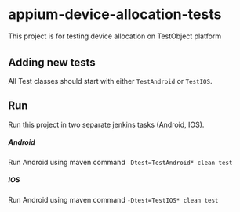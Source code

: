 # appium-device-allocation-tests
This project is for testing device allocation on TestObject platform

######

## Adding new tests
All Test classes should start with either `TestAndroid` or `TestIOS`.


## Run
Run this project in two separate jenkins tasks (Android, IOS).


##### Android
Run Android using maven command `-Dtest=TestAndroid* clean test`


##### IOS
Run Android using maven command `-Dtest=TestIOS* clean test`
